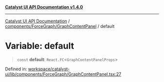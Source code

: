[**Catalyst UI API Documentation v1.4.0**](../../../../README.md)

---

[Catalyst UI API Documentation](../../../../README.md) / [components/ForceGraph/GraphContentPanel](../README.md) / default

# Variable: default

> `const` **default**: `React.FC`\<`GraphContentPanelProps`\>

Defined in: [workspace/catalyst-ui/lib/components/ForceGraph/GraphContentPanel.tsx:27](https://github.com/TheBranchDriftCatalyst/catalyst-ui/blob/main/lib/components/ForceGraph/GraphContentPanel.tsx#L27)
